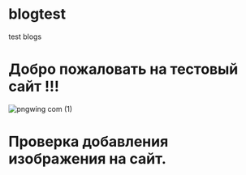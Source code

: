 # blogtest
test blogs
# Добро пожаловать на тестовый сайт !!!
![pngwing com (1)](https://user-images.githubusercontent.com/117146703/199192814-089b04ec-4a11-42bb-bc0d-31d507a82c94.png)
# Проверка добавления изображения на сайт.
